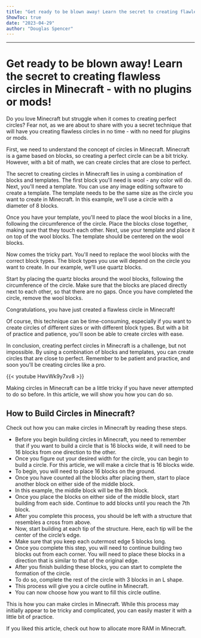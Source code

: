 ```yaml
---
title: "Get ready to be blown away! Learn the secret to creating flawless circles in Minecraft - with no plugins or mods!"
ShowToc: true 
date: "2023-04-29"
author: "Douglas Spencer"
---
```

*****
# Get ready to be blown away! Learn the secret to creating flawless circles in Minecraft - with no plugins or mods!

Do you love Minecraft but struggle when it comes to creating perfect circles? Fear not, as we are about to share with you a secret technique that will have you creating flawless circles in no time - with no need for plugins or mods.

First, we need to understand the concept of circles in Minecraft. Minecraft is a game based on blocks, so creating a perfect circle can be a bit tricky. However, with a bit of math, we can create circles that are close to perfect.

The secret to creating circles in Minecraft lies in using a combination of blocks and templates. The first block you'll need is wool - any color will do. Next, you'll need a template. You can use any image editing software to create a template. The template needs to be the same size as the circle you want to create in Minecraft. In this example, we'll use a circle with a diameter of 8 blocks.

Once you have your template, you'll need to place the wool blocks in a line, following the circumference of the circle. Place the blocks close together, making sure that they touch each other. Next, use your template and place it on top of the wool blocks. The template should be centered on the wool blocks.

Now comes the tricky part. You'll need to replace the wool blocks with the correct block types. The block types you use will depend on the circle you want to create. In our example, we'll use quartz blocks.

Start by placing the quartz blocks around the wool blocks, following the circumference of the circle. Make sure that the blocks are placed directly next to each other, so that there are no gaps. Once you have completed the circle, remove the wool blocks.

Congratulations, you have just created a flawless circle in Minecraft!

Of course, this technique can be time-consuming, especially if you want to create circles of different sizes or with different block types. But with a bit of practice and patience, you'll soon be able to create circles with ease.

In conclusion, creating perfect circles in Minecraft is a challenge, but not impossible. By using a combination of blocks and templates, you can create circles that are close to perfect. Remember to be patient and practice, and soon you'll be creating circles like a pro.

{{< youtube HwvWk9y7xv8 >}} 



Making circles in Minecraft can be a little tricky if you have never attempted to do so before. In this article, we will show you how you can do so.
 
## How to Build Circles in Minecraft?
 

 
Check out how you can make circles in Minecraft by reading these steps.
 
- Before you begin building circles in Minecraft, you need to remember that if you want to build a circle that is 16 blocks wide, it will need to be 16 blocks from one direction to the other.
 - Once you figure out your desired width for the circle, you can begin to build a circle. For this article, we will make a circle that is 16 blocks wide.
 - To begin, you will need to place 16 blocks on the ground.
 - Once you have counted all the blocks after placing them, start to place another block on either side of the middle block.
 - In this example, the middle block will be the 8th block.
 - Once you place the blocks on either side of the middle block, start building from each side. Continue to add blocks until you reach the 7th block.
 - After you complete this process, you should be left with a structure that resembles a cross from above.
 - Now, start building at each tip of the structure. Here, each tip will be the center of the circle’s edge.
 - Make sure that you keep each outermost edge 5 blocks long.
 - Once you complete this step, you will need to continue building two blocks out from each corner. You will need to place these blocks in a direction that is similar to that of the original edge.
 - After you finish building these blocks, you can start to complete the formation of the circle.
 - To do so, complete the rest of the circle with 3 blocks in an L shape.
 - This process will give you a circle outline in Minecraft.
 - You can now choose how you want to fill this circle outline.

 
This is how you can make circles in Minecraft. While this process may initially appear to be tricky and complicated, you can easily master it with a little bit of practice.
 
If you liked this article, check out how to allocate more RAM in Minecraft.




